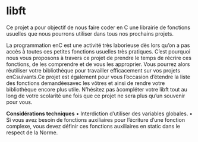 # libft
Ce projet a pour objectif de nous faire coder en C une librairie de fonctions usuelles que nous pourrons utiliser dans tous nos prochains projets.


La programmation enC est une activité très laborieuse dès lors qu’on a pas accès à toutes ces petites fonctions usuelles très pratiques. C’est pourquoi nous vous proposons à travers ce projet de prendre le temps de récrire ces fonctions, de les comprendre et de vous les approprier. Vous pourrez alors réutiliser votre bibliothèque pour travailler efficacement sur vos projets enCsuivants.Ce projet est également pour vous l’occasion d’étendre la liste des fonctions demandéesavec les vôtres et ainsi de rendre votre bibliothèque encore plus utile. N’hésitez pas àcompléter votre libft tout au long de votre scolarité une fois que ce projet ne sera plus qu’un souvenir pour vous.

<b>Considérations techniques</b>
• Interdiction d’utiliser des variables globales.
• Si vous avez besoin de fonctions auxiliaires pour l’écriture d’une fonction complexe, vous devez définir ces fonctions auxiliaires en static dans le respect de la Norme.
